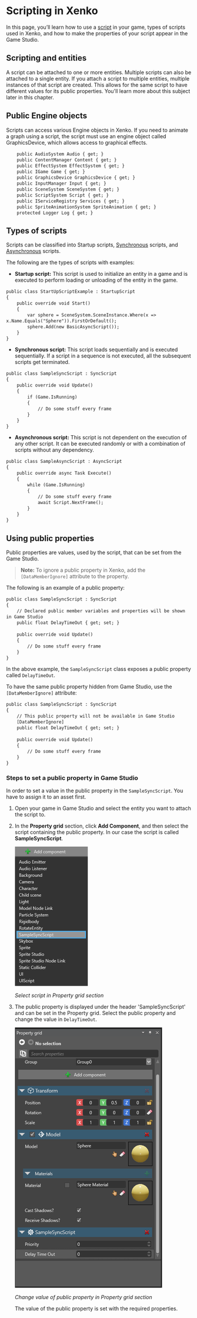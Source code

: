 # Scripting in Xenko

In this page, you’ll learn how to use a [script](xref:scripting) in your game, types of scripts used in Xenko, and how to make the properties of your script appear in the Game Studio.

## Scripting and entities

A script can be attached to one or more entities. Multiple scripts can also be attached to a single entity. If you attach a script to multiple entities, multiple instances of that script are created. This allows for the same script to have different values for its public properties. You'll learn more about this subject later in this chapter.

## Public Engine objects

Scripts can access various Engine objects in Xenko. If you need to animate a graph using a script, the script must use an engine object called GraphicsDevice, which allows access to graphical effects.

```
	public AudioSystem Audio { get; }
	public ContentManager Content { get; }
	public EffectSystem EffectSystem { get; }
	public IGame Game { get; }
	public GraphicsDevice GraphicsDevice { get; }
	public InputManager Input { get; }
	public SceneSystem SceneSystem { get; }
	public ScriptSystem Script { get; }
	public IServiceRegistry Services { get; }
	public SpriteAnimationSystem SpriteAnimation { get; }
	protected Logger Log { get; }
```

## Types of scripts

Scripts can be classified into Startup scripts, [Synchronous](xref:synchronous) scripts, and [Asynchronous](xref:asynchronous) scripts.

The following are the types of scripts with examples:

* **Startup script:** This script is used to initialize an entity in a game and is executed to perform loading or unloading of the entity in the game.

```
public class StartUpScriptExample : StartupScript
{
	public override void Start()
	{
		var sphere = SceneSystem.SceneInstance.Where(x => x.Name.Equals("Sphere")).FirstOrDefault();
		sphere.Add(new BasicAsyncScript());
	}
}
```

* **Synchronous script:** This script loads sequentially and is executed sequentially. If a script in a sequence is not executed, all the subsequent scripts get terminated.

```
public class SampleSyncScript : SyncScript
{        
	public override void Update()
	{
		if (Game.IsRunning)
		{
			// Do some stuff every frame
		}
	}
}
```

* **Asynchronous script:** This script is not dependent on the execution of any other script. It can be executed randomly or with a combination of scripts without any dependency.

```
public class SampleAsyncScript : AsyncScript
{        
	public override async Task Execute() 
	{
		while (Game.IsRunning)
		{
			// Do some stuff every frame
			await Script.NextFrame();
		}
	}
}
```

## Using public properties

Public properties are values, used by the script, that can be set from the Game Studio.

>**Note:** To ignore a public property in Xenko, add the ```[DataMemberIgnore]``` attribute to the property.

The following is an example of a public property:

```
public class SampleSyncScript : SyncScript
{
	// Declared public member variables and properties will be shown in Game Studio
	public float DelayTimeOut { get; set; }
	
	public override void Update()
	{
		// Do some stuff every frame
	}
}
```

In the above example, the ```SampleSyncScript``` class exposes a public property called ```DelayTimeOut```.

To have the same public property hidden from Game Studio, use the ```[DataMemberIgnore]``` attribute:

```
public class SampleSyncScript : SyncScript
{
	// This public property will not be available in Game Studio
	[DataMemberIgnore]
	public float DelayTimeOut { get; set; }
	
	public override void Update()
	{
		// Do some stuff every frame
	}
}
```

### Steps to set a public property in Game Studio

In order to set a value in the public property in the ```SampleSyncScript```. You have to assign it to an asset first.

1. Open your game in Game Studio and select the entity you want to attach the script to.

2. In the **Property grid** section, click **Add Component**, and then select the script containing the public property. In our case the script is called **SampleSyncScript**.

   ![Select script in Property grid section](media/scripting-in-xenko-select-public-property.png)

   _Select script in Property grid section_

3. The public property is displayed under the header 'SampleSyncScript' and can be set in the Property grid.
   Select the public property and change the value in ```DelayTimeOut```.

   ![Change value of public property in Property grid section](media/scripting-in-xenko-change-value-public-property.png)

   _Change value of public property in Property grid section_

   The value of the public property is set with the required properties.
